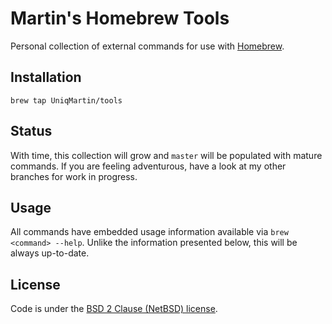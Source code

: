 # Martin's Homebrew Tools

Personal collection of external commands for use with [Homebrew](https://github.com/Homebrew/homebrew).

## Installation

```
brew tap UniqMartin/tools
```

## Status

With time, this collection will grow and `master` will be populated with mature commands. If you are feeling adventurous, have a look at my other branches for work in progress.

## Usage

All commands have embedded usage information available via `brew <command> --help`. Unlike the information presented below, this will be always up-to-date.

## License

Code is under the [BSD 2 Clause (NetBSD) license](LICENSE.txt).
